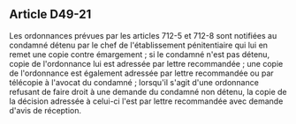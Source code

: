 Article D49-21
----
Les ordonnances prévues par les articles 712-5 et 712-8 sont notifiées au
condamné détenu par le chef de l'établissement pénitentiaire qui lui en remet
une copie contre émargement ; si le condamné n'est pas détenu, copie de
l'ordonnance lui est adressée par lettre recommandée ; une copie de l'ordonnance
est également adressée par lettre recommandée ou par télécopie à l'avocat du
condamné ; lorsqu'il s'agit d'une ordonnance refusant de faire droit à une
demande du condamné non détenu, la copie de la décision adressée à celui-ci
l'est par lettre recommandée avec demande d'avis de réception.
